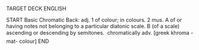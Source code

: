 TARGET DECK
ENGLISH

START
Basic
Chromatic
Back: adj. 1 of colour; in colours. 2 mus. A of or having notes not belonging to a particular diatonic scale. B (of a scale) ascending or descending by semitones.  chromatically adv. [greek khroma -mat- colour]
END
